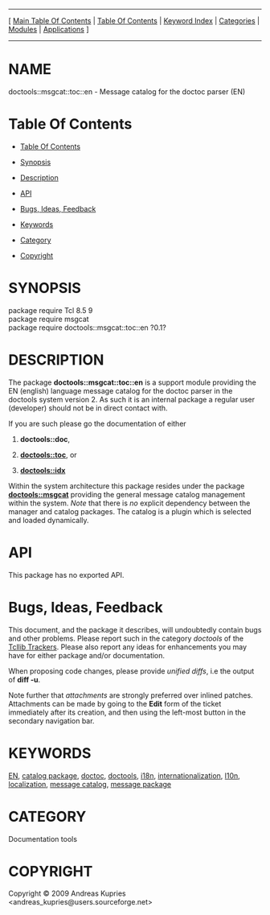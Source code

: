 
[//000000001]: # (doctools::msgcat::toc::en \- Documentation tools)
[//000000002]: # (Generated from file 'msgcat\.inc' by tcllib/doctools with format 'markdown')
[//000000003]: # (Copyright &copy; 2009 Andreas Kupries <andreas\_kupries@users\.sourceforge\.net>)
[//000000004]: # (doctools::msgcat::toc::en\(n\) 0\.1 tcllib "Documentation tools")

<hr> [ <a href="../../../../toc.md">Main Table Of Contents</a> &#124; <a
href="../../../toc.md">Table Of Contents</a> &#124; <a
href="../../../../index.md">Keyword Index</a> &#124; <a
href="../../../../toc0.md">Categories</a> &#124; <a
href="../../../../toc1.md">Modules</a> &#124; <a
href="../../../../toc2.md">Applications</a> ] <hr>

# NAME

doctools::msgcat::toc::en \- Message catalog for the doctoc parser \(EN\)

# <a name='toc'></a>Table Of Contents

  - [Table Of Contents](#toc)

  - [Synopsis](#synopsis)

  - [Description](#section1)

  - [API](#section2)

  - [Bugs, Ideas, Feedback](#section3)

  - [Keywords](#keywords)

  - [Category](#category)

  - [Copyright](#copyright)

# <a name='synopsis'></a>SYNOPSIS

package require Tcl 8\.5 9  
package require msgcat  
package require doctools::msgcat::toc::en ?0\.1?  

# <a name='description'></a>DESCRIPTION

The package __doctools::msgcat::toc::en__ is a support module providing the
EN \(english\) language message catalog for the doctoc parser in the doctools
system version 2\. As such it is an internal package a regular user \(developer\)
should not be in direct contact with\.

If you are such please go the documentation of either

  1. __doctools::doc__,

  1. __[doctools::toc](\.\./doctools/doctoc\.md)__, or

  1. __[doctools::idx](\.\./doctools2idx/idx\_container\.md)__

Within the system architecture this package resides under the package
__[doctools::msgcat](\.\./doctools2base/tcllib\_msgcat\.md)__ providing the
general message catalog management within the system\. *Note* that there is
*no* explicit dependency between the manager and catalog packages\. The catalog
is a plugin which is selected and loaded dynamically\.

# <a name='section2'></a>API

This package has no exported API\.

# <a name='section3'></a>Bugs, Ideas, Feedback

This document, and the package it describes, will undoubtedly contain bugs and
other problems\. Please report such in the category *doctools* of the [Tcllib
Trackers](http://core\.tcl\.tk/tcllib/reportlist)\. Please also report any ideas
for enhancements you may have for either package and/or documentation\.

When proposing code changes, please provide *unified diffs*, i\.e the output of
__diff \-u__\.

Note further that *attachments* are strongly preferred over inlined patches\.
Attachments can be made by going to the __Edit__ form of the ticket
immediately after its creation, and then using the left\-most button in the
secondary navigation bar\.

# <a name='keywords'></a>KEYWORDS

[EN](\.\./\.\./\.\./\.\./index\.md\#en), [catalog
package](\.\./\.\./\.\./\.\./index\.md\#catalog\_package),
[doctoc](\.\./\.\./\.\./\.\./index\.md\#doctoc),
[doctools](\.\./\.\./\.\./\.\./index\.md\#doctools),
[i18n](\.\./\.\./\.\./\.\./index\.md\#i18n),
[internationalization](\.\./\.\./\.\./\.\./index\.md\#internationalization),
[l10n](\.\./\.\./\.\./\.\./index\.md\#l10n),
[localization](\.\./\.\./\.\./\.\./index\.md\#localization), [message
catalog](\.\./\.\./\.\./\.\./index\.md\#message\_catalog), [message
package](\.\./\.\./\.\./\.\./index\.md\#message\_package)

# <a name='category'></a>CATEGORY

Documentation tools

# <a name='copyright'></a>COPYRIGHT

Copyright &copy; 2009 Andreas Kupries <andreas\_kupries@users\.sourceforge\.net>
